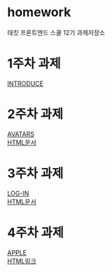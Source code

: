 # homework

태킷 프론트엔드 스쿨 12기 과제저장소<br>

# 1주차 과제
[INTRODUCE](./md/about-me.md) <br>

# 2주차 과제
[AVATARS](./md/avatars.md) <br>
[HTML문서](https://littlestar0508.github.io/homework/avatars/avatars.html)


# 3주차 과제
[LOG-IN](./md/login.md)<br>
[HTML문서](https://littlestar0508.github.io/homework/login/login.html)

# 4주차 과제
[APPLE](./md/apple.md)<br>
[HTML링크](https://littlestar0508.github.io/homework/apple/apple.html)